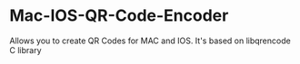 # Mac-IOS-QR-Code-Encoder
Allows you to create QR Codes for MAC and IOS. It's based on libqrencode C library 
